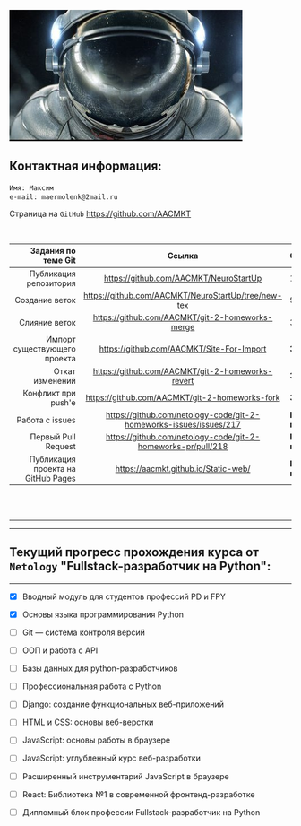 

![Картинка](picture.jpg "Подпись под картинкой")

## Контактная информация:

    Имя: Максим
    e-mail: maermolenk@2mail.ru

Страница на ```GitHub``` <https://github.com/AACMKT> 

<br/>



|Задания по теме Git|Ссылка|Статус|
|------------------:|:----:|:-----|
|Публикация репозитория|<https://github.com/AACMKT/NeuroStartUp>|118|
|Создание веток|<https://github.com/AACMKT/NeuroStartUp/tree/new-tex>|92|
|Слияние веток|<https://github.com/AACMKT/git-2-homeworks-merge>|36|
|Импорт существующего проекта|<https://github.com/AACMKT/Site-For-Import>|**Зачёт**|
|Откат изменений|<https://github.com/AACMKT/git-2-homeworks-revert>|**Зачёт**|
|Конфликт при push'е|<https://github.com/AACMKT/git-2-homeworks-fork>|**Зачёт**|
|Работа с issues|<https://github.com/netology-code/git-2-homeworks-issues/issues/217>|**На проверке**|
|Первый Pull Request|<https://github.com/netology-code/git-2-homeworks-pr/pull/218>|**На проверке**|
|Публикация проекта на GitHub Pages|<https://aacmkt.github.io/Static-web/>|**На проверке**|

<br/>
<br/>

*****
*****  


## Текущий прогресс прохождения курса от ``Netology`` "Fullstack-разработчик на Python":
----
- [x] Вводный модуль для студентов профессий PD и FPY
- [x] Основы языка программирования Python
- [ ] Git — система контроля версий
- [ ] ООП и работа с API
- [ ] Базы данных для python-разработчиков
- [ ] Профессиональная работа с Python
- [ ] Django: создание функциональных веб-приложений
- [ ] HTML и CSS: основы веб-верстки
- [ ] JavaScript: основы работы в браузере
- [ ] JavaScript: углубленный курс веб-разработки
- [ ] Расширенный инструментарий JavaScript в браузере
- [ ] React: Библиотека №1 в современной фронтенд-разработке
- [ ] Дипломный блок профессии Fullstack-разработчик на Python

